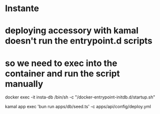 # Instante

# deploying accessory with kamal doesn't run the entrypoint.d scripts
# so we need to exec into the container and run the script manually
docker exec -it insta-db /bin/sh -c "/docker-entrypoint-initdb.d/startup.sh"

kamal app exec 'bun run apps/db/seed.ts' -c apps/api/config/deploy.yml